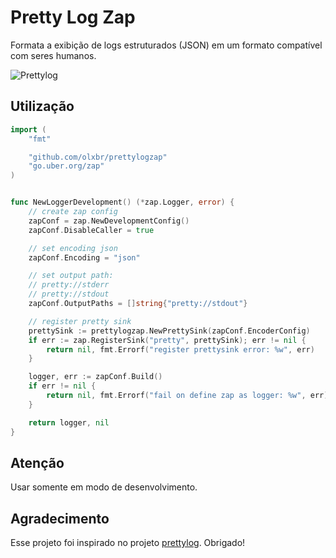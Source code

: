 # Pretty Log Zap

Formata a exibição de logs estruturados (JSON) em um formato compatível com seres humanos.


![Prettylog](https://github.com/olxbr/prettylogzap/blob/main/prettylogzap.png)


## Utilização
```go
import (
	"fmt"

	"github.com/olxbr/prettylogzap"
	"go.uber.org/zap"
)


func NewLoggerDevelopment() (*zap.Logger, error) {
	// create zap config
	zapConf = zap.NewDevelopmentConfig()
	zapConf.DisableCaller = true

	// set encoding json
	zapConf.Encoding = "json"

	// set output path:
	// pretty://stderr
	// pretty://stdout
	zapConf.OutputPaths = []string{"pretty://stdout"}

	// register pretty sink
	prettySink := prettylogzap.NewPrettySink(zapConf.EncoderConfig)
	if err := zap.RegisterSink("pretty", prettySink); err != nil {
		return nil, fmt.Errorf("register prettysink error: %w", err)
	}

	logger, err := zapConf.Build()
	if err != nil {
		return nil, fmt.Errorf("fail on define zap as logger: %w", err)
	}

	return logger, nil
}

```

## Atenção
Usar somente em modo de desenvolvimento.

## Agradecimento
Esse projeto foi inspirado no projeto [prettylog](https://github.com/globocom/prettylog). Obrigado!
